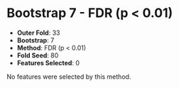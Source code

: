 # Bootstrap 7 - FDR (p < 0.01)

- **Outer Fold**: 33
- **Bootstrap**: 7
- **Method**: FDR (p < 0.01)
- **Fold Seed**: 80
- **Features Selected**: 0

No features were selected by this method.
